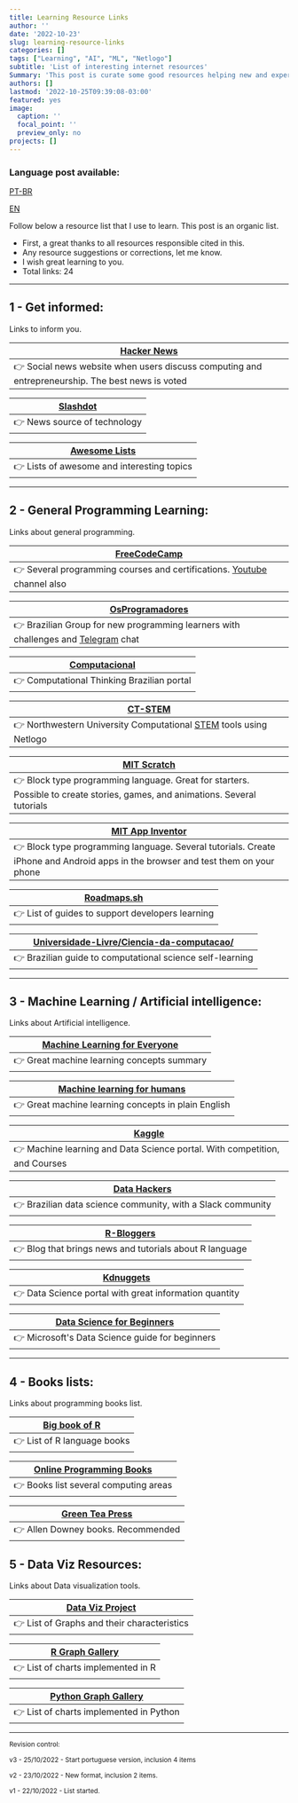 ```yaml
---
title: Learning Resource Links
author: ''
date: '2022-10-23'
slug: learning-resource-links
categories: []
tags: ["Learning", "AI", "ML", "Netlogo"]
subtitle: 'List of interesting internet resources'
Summary: 'This post is curate some good resources helping new and experienced learners' 
authors: []
lastmod: '2022-10-25T09:39:08-03:00'
featured: yes
image:
  caption: ''
  focal_point: ''
  preview_only: no
projects: []
---
```


### Language post available:

[PT-BR](https://lgrando1.github.io/post/links-interessantes-aprendizagem/)

[EN](https://lgrando1.github.io/post/learning-resource-links/)

Follow below a resource list that I use to learn. This post is an organic list.
- First, a great thanks to all resources responsible cited in this.
- Any resource suggestions or corrections, let me know.
- I wish great learning to you.
- Total links: 24


___

## 1 - Get informed:
Links to inform you.


|  [Hacker News](https://news.ycombinator.com/) |
| ----------- | 
| 👉  Social news website when users discuss computing and entrepreneurship. The best news is voted |

| [Slashdot](https://slashdot.org/) |
| ----------- | 
| 👉  News source of technology  |

| [Awesome Lists](https://github.com/sindresorhus/awesome) |
| ----------- |
| 👉  Lists of awesome and interesting topics |
 

___

## 2 - General Programming Learning:
Links about general programming. 

| [FreeCodeCamp](https://www.freecodecamp.org/) |
| ----------- |
| 👉  Several programming courses and certifications. [Youtube](https://www.youtube.com/c/Freecodecamp/videos) channel also |

| [OsProgramadores](https://osprogramadores.com/) |
| ----------- |
| 👉  Brazilian Group for new programming learners with challenges and [Telegram](https://t.me/OsProgramadores) chat |

| [Computacional](https://www.computacional.com.br/) |
| ----------- |
| 👉  Computational Thinking Brazilian portal |

| [CT-STEM](https://ct-stem.northwestern.edu/) |
| ----------- |
| 👉  Northwestern University Computational [STEM](https://en.wikipedia.org/wiki/Science,_technology,_engineering,_and_mathematics) tools using Netlogo |
 
| [MIT Scratch](https://scratch.mit.edu/) |
| ----------- |
| 👉  Block type programming language. Great for starters. Possible to create stories, games, and animations. Several tutorials |

| [MIT App Inventor](https://appinventor.mit.edu/) |
| ----------- |
| 👉  Block type programming language. Several tutorials. Create iPhone and Android apps in the browser and test them on your phone |

| [Roadmaps.sh](https://roadmap.sh/) |
| ----------- |
| 👉  List of guides to support developers learning |

| [Universidade-Livre/Ciencia-da-computacao/](https://github.com/Universidade-Livre/ciencia-da-computacao/) |
| ----------- |
| 👉  Brazilian guide to computational science self-learning  |





___ 

## 3 - Machine Learning / Artificial intelligence:
Links about Artificial intelligence.

| [Machine Learning for Everyone](https://vas3k.com/blog/machine_learning/)|
| ----------- |
| 👉  Great machine learning concepts summary |

| [Machine learning for humans](https://medium.com/machine-learning-for-humans/why-machine-learning-matters-6164faf1df12)|
| ----------- |
| 👉  Great machine learning concepts in plain English |

| [Kaggle](https://www.kaggle.com/) |
| ----------- |
| 👉  Machine learning and Data Science portal. With competition, and Courses |

| [Data Hackers](https://www.datahackers.com.br) |
| ----------- |
| 👉  Brazilian data science community, with a Slack community |

| [R-Bloggers](https://www.r-bloggers.com/) |
| ----------- |
| 👉  Blog that brings news and tutorials about R language |

| [Kdnuggets](https://www.kdnuggets.com/) |
| ----------- |
| 👉  Data Science portal with great information quantity |

| [Data Science for Beginners](https://microsoft.github.io/Data-Science-For-Beginners/#/) |
| ----------- |
| 👉  Microsoft's Data Science guide for beginners |

___ 

## 4 - Books lists:
Links about programming books list.

| [Big book of R](https://www.bigbookofr.com/index.html) |
| ----------- |
| 👉  List of R language books |

| [Online Programming Books](https://www.onlineprogrammingbooks.com/) |
| ----------- |
| 👉  Books list several computing areas |

| [Green Tea Press](https://greenteapress.com/wp/) |
| ----------- |
| 👉  Allen Downey books. Recommended |

## 5 - Data Viz Resources:
Links about Data visualization tools.

| [Data Viz Project](https://datavizproject.com) |
| ----------- |
| 👉  List of Graphs and their characteristics |

| [R Graph Gallery](https://r-graph-gallery.com) |
| ----------- |
| 👉  List of charts implemented in R |

| [Python Graph Gallery](https://www.python-graph-gallery.com) |
| ----------- |
| 👉  List of charts implemented in Python |

---

<sub> Revision control: <sub>

<sub>   v3 - 25/10/2022 - Start portuguese version, inclusion 4 items <sub>

<sub>   v2 - 23/10/2022 - New format, inclusion 2 items. <sub>
 
<sub>   v1 - 22/10/2022 - List started.  <sub>
